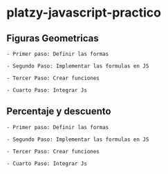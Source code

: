 # platzy-javascript-practico

## Figuras Geometricas

    - Primer paso: Definir las formas

    - Segundo Paso: Implementar las formulas en JS

    - Tercer Paso: Crear funciones

    - Cuarto Paso: Integrar Js

## Percentaje y  descuento

    - Primer paso: Definir las formas

    - Segundo Paso: Implementar las formulas en JS

    - Tercer Paso: Crear funciones

    - Cuarto Paso: Integrar Js